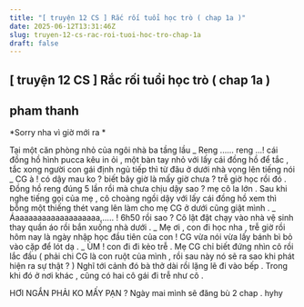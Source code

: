 ```yaml
---
title: "[ truyện 12 CS ] Rắc rối tuổi học trò ( chap 1a )"
date: 2025-06-12T13:31:46Z
slug: truyen-12-cs-rac-roi-tuoi-hoc-tro-chap-1a
draft: false
---
```


## [ truyện 12 CS ] Rắc rối tuổi học trò ( chap 1a )

## pham thanh

*Sorry nha vì giờ mới ra * 
 
Tại một căn phòng nhỏ của ngôi nhà ba tầng lầu 
_ Reng ...... reng ...! cái đồng hồ hình pucca kêu in ỏi , một bàn tay nhỏ với lấy cái đồng hồ để tắc , tắc xong người con gái định ngủ tiếp thì từ đâu ở dưới nhà vọng lên tiếng nói 
_ CG à ! có dậy mau ko ? biết bây giờ là mấy giờ chưa ? trễ giờ học rồi đó . Đồng hồ reng đúng 5 lần rồi mà chưa chịu dậy sao ? mẹ cô la lớn . 
Sau khi nghe tiếng gọi của mẹ , cô choàng ngồi dậy với lấy cái đồng hồ xem thì bỗng một thiếng thét vang lên làm cho mẹ CG ở dưới cũng giật mình . 
_ Áaaaaaaaaaaaaaaaaaaa,..... ! 6h50 rồi sao ? 
Cô lật đật chạy vào nhà vệ sinh thay quần áo rồi bắn xuống nhà dưới .
_ Mẹ ơi , con đi học nha , trễ giờ rồi hôm nay là ngày nhập học đầu tiên của con ! CG vừa nói vừa lấy bánh bì bỏ vào cặp để lót dạ . 
_ ÙM ! con đi đi kẻo trễ .
Mẹ CG chỉ biết đứng nhìn cô rồi lắc đầu ( phải chi CG là con ruột của mình , rồi sau này nó sẽ ra sao khi phát hiện ra sự thật ? ) Nghĩ tới cảnh đó bà thở dài rồi lặng lẽ đi vào bếp . 
Trong khi đó ở nơi khác , cũng có hai cô gái đi trễ như cô . 
 
HƠI NGẮN PHẢI KO MẤY PẠN ? Ngày mai mình sẽ đăng bù 2 chap . hyhy